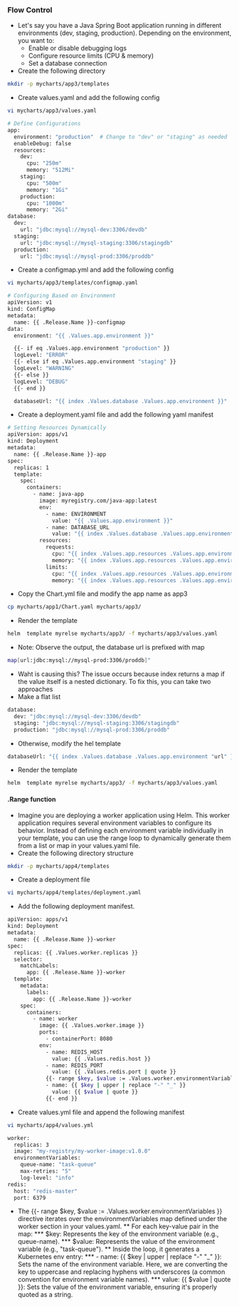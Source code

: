 ### Flow Control
* Let's say you have a Java Spring Boot application running in different environments (dev, staging, production). Depending on the environment, you want to:
  * Enable or disable debugging logs
  * Configure resource limits (CPU & memory)
  * Set a database connection
* Create the following directory
```bash
mkdir -p mycharts/app3/templates
```
* Create values.yaml and add the following config
```bash
vi mycharts/app3/values.yaml

```
```bash
# Define Configurations
app:
  environment: "production"  # Change to "dev" or "staging" as needed
  enableDebug: false
  resources:
    dev:
      cpu: "250m"
      memory: "512Mi"
    staging:
      cpu: "500m"
      memory: "1Gi"
    production:
      cpu: "1000m"
      memory: "2Gi"
database:
  dev:
    url: "jdbc:mysql://mysql-dev:3306/devdb"
  staging:
    url: "jdbc:mysql://mysql-staging:3306/stagingdb"
  production:
    url: "jdbc:mysql://mysql-prod:3306/proddb"
```
* Create a configmap.yml and add the following config
```bash
vi mycharts/app3/templates/configmap.yaml
```
```bash
# Configuring Based on Environment
apiVersion: v1
kind: ConfigMap
metadata:
  name: {{ .Release.Name }}-configmap
data:
  environment: "{{ .Values.app.environment }}"

  {{- if eq .Values.app.environment "production" }}
  logLevel: "ERROR"
  {{- else if eq .Values.app.environment "staging" }}
  logLevel: "WARNING"
  {{- else }}
  logLevel: "DEBUG"
  {{- end }}

  databaseUrl: "{{ index .Values.database .Values.app.environment }}"
```
*  Create a deployment.yaml file and add the following yaml manifest
```bash
# Setting Resources Dynamically
apiVersion: apps/v1
kind: Deployment
metadata:
  name: {{ .Release.Name }}-app
spec:
  replicas: 1
  template:
    spec:
      containers:
        - name: java-app
          image: myregistry.com/java-app:latest
          env:
            - name: ENVIRONMENT
              value: "{{ .Values.app.environment }}"
            - name: DATABASE_URL
              value: "{{ index .Values.database .Values.app.environment }}"
          resources:
            requests:
              cpu: "{{ index .Values.app.resources .Values.app.environment "cpu" }}"
              memory: "{{ index .Values.app.resources .Values.app.environment "memory" }}"
            limits:
              cpu: "{{ index .Values.app.resources .Values.app.environment "cpu" }}"
              memory: "{{ index .Values.app.resources .Values.app.environment "memory" }}"
```
* Copy the Chart.yml file and modify the app name as app3
```bash
cp mycharts/app1/Chart.yaml mycharts/app3/
```
* Render the template
```bash
helm  template myrelse mycharts/app3/ -f mycharts/app3/values.yaml
```
* Note: Observe the output, the database url is prefixed with map
```bash
map[url:jdbc:mysql://mysql-prod:3306/proddb]"
```
* Waht is causing this? The issue occurs because index returns a map if the value itself is a nested dictionary. To fix this, you can take two approaches 
* Make a flat list
```bash
database:
  dev: "jdbc:mysql://mysql-dev:3306/devdb"
  staging: "jdbc:mysql://mysql-staging:3306/stagingdb"
  production: "jdbc:mysql://mysql-prod:3306/proddb"
```
* Otherwise, modify the hel template
```bash
databaseUrl: "{{ index .Values.database .Values.app.environment "url" }}"
```
* Render the template
```bash
helm  template myrelse mycharts/app3/ -f mycharts/app3/values.yaml
```
#### .Range function
* Imagine you are deploying a worker application using Helm. This worker application requires several environment variables to configure its behavior. Instead of defining each environment variable individually in your template, you can use the range loop to dynamically generate them from a list or map in your values.yaml file.
* Create the following directory structure
```bash
mkdir -p mycharts/app4/templates
```
* Create a deployment file
```bash
vi mycharts/app4/templates/deployment.yaml
```
* Add the following deployment manifest.
```bash
apiVersion: apps/v1
kind: Deployment
metadata:
  name: {{ .Release.Name }}-worker
spec:
  replicas: {{ .Values.worker.replicas }}
  selector:
    matchLabels:
      app: {{ .Release.Name }}-worker
  template:
    metadata:
      labels:
        app: {{ .Release.Name }}-worker
    spec:
      containers:
        - name: worker
          image: {{ .Values.worker.image }}
          ports:
            - containerPort: 8080
          env:
            - name: REDIS_HOST
              value: {{ .Values.redis.host }}
            - name: REDIS_PORT
              value: {{ .Values.redis.port | quote }}
            {{- range $key, $value := .Values.worker.environmentVariables }}
            - name: {{ $key | upper | replace "-" "_" }}
              value: {{ $value | quote }}
            {{- end }}
```
* Create values.yml file and append the following manifest
```bash
vi mycharts/app4/values.yml
```
```bash
worker:
  replicas: 3
  image: "my-registry/my-worker-image:v1.0.0"
  environmentVariables:
    queue-name: "task-queue"
    max-retries: "5"
    log-level: "info"
redis:
  host: "redis-master"
  port: 6379
```
* The {{- range $key, $value := .Values.worker.environmentVariables }} directive iterates over the environmentVariables map defined under the worker section in your values.yaml.
** For each key-value pair in the map:
*** $key: Represents the key of the environment variable (e.g., queue-name).
*** $value: Represents the value of the environment variable (e.g., "task-queue").
** Inside the loop, it generates a Kubernetes env entry:
*** - name: {{ $key | upper | replace "-" "_" }}: Sets the name of the environment variable. Here, we are converting the key to uppercase and replacing hyphens with underscores (a common convention for environment variable names).
*** value: {{ $value | quote }}: Sets the value of the environment variable, ensuring it's properly quoted as a string.

